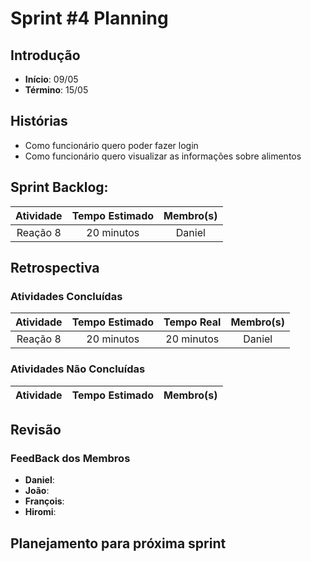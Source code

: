 ﻿# Sprint #4 Planning

## Introdução

- **Início**: 09/05
- **Término**: 15/05

## Histórias

- Como funcionário quero poder fazer login
- Como funcionário quero visualizar as informações sobre alimentos

## Sprint Backlog:

| Atividade                                | Tempo Estimado | Membro(s)     |
|:----------------------------------------:|:--------------:|:-------------:|
| Reação 8                                 | 20 minutos     | Daniel        |


## Retrospectiva

### Atividades Concluídas

| Atividade                                | Tempo Estimado | Tempo Real 		  | Membro(s)     |
|:----------------------------------------:|:--------------:|:-------------------:|:-------------:|
| Reação 8                                 | 20 minutos     | 20 minutos          | Daniel        |


### Atividades Não Concluídas

| Atividade                                | Tempo Estimado | Membro(s)     |
|:----------------------------------------:|:--------------:|:-------------:|


## Revisão



### FeedBack dos Membros

- **Daniel**:
- **João**:
- **François**:
- **Hiromi**:

## Planejamento para próxima sprint

